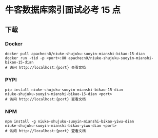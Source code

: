 # 牛客数据库索引面试必考 15 点

## 下载

### Docker

```
docker pull apachecn0/niuke-shujuku-suoyin-mianshi-bikao-15-dian
docker run -tid -p <port>:80 apachecn0/niuke-shujuku-suoyin-mianshi-bikao-15-dian
# 访问 http://localhost:{port} 查看文档
```

### PYPI

```
pip install niuke-shujuku-suoyin-mianshi-bikao-15-dian
niuke-shujuku-suoyin-mianshi-bikao-15-dian <port>
# 访问 http://localhost:{port} 查看文档
```

### NPM

```
npm install -g niuke-shujuku-suoyin-mianshi-bikao-yiwu-dian
niuke-shujuku-suoyin-mianshi-bikao-yiwu-dian <port>
# 访问 http://localhost:{port} 查看文档
```